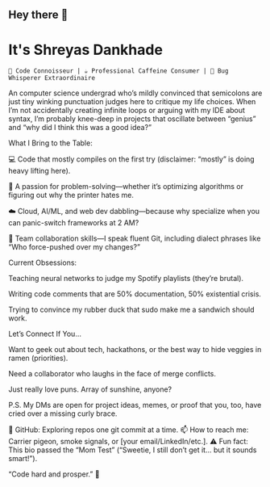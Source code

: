 ## Hey there 👋
# It's Shreyas Dankhade
`🚀 Code Connoisseur | ☕ Professional Caffeine Consumer | 🐛 Bug Whisperer Extraordinaire`

An computer science undergrad who’s mildly convinced that semicolons are just tiny winking punctuation judges here to critique my life choices. When I’m not accidentally creating infinite loops or arguing with my IDE about syntax, I’m probably knee-deep in projects that oscillate between “genius” and “why did I think this was a good idea?”

What I Bring to the Table:

💻 Code that mostly compiles on the first try (disclaimer: “mostly” is doing heavy lifting here).

🧠 A passion for problem-solving—whether it’s optimizing algorithms or figuring out why the printer hates me.

☁️ Cloud, AI/ML, and web dev dabbling—because why specialize when you can panic-switch frameworks at 2 AM?

🤝 Team collaboration skills—I speak fluent Git, including dialect phrases like “Who force-pushed over my changes?”

Current Obsessions:

Teaching neural networks to judge my Spotify playlists (they’re brutal).

Writing code comments that are 50% documentation, 50% existential crisis.

Trying to convince my rubber duck that sudo make me a sandwich should work.

Let’s Connect If You…

Want to geek out about tech, hackathons, or the best way to hide veggies in ramen (priorities).

Need a collaborator who laughs in the face of merge conflicts.

Just really love puns. Array of sunshine, anyone?

P.S. My DMs are open for project ideas, memes, or proof that you, too, have cried over a missing curly brace.

🔗 GitHub: Exploring repos one git commit at a time.
📫 How to reach me: Carrier pigeon, smoke signals, or [your email/LinkedIn/etc.].
⚠️ Fun fact: This bio passed the “Mom Test” (“Sweetie, I still don’t get it… but it sounds smart!”).

“Code hard and prosper.” 🖖

<!--
**ShreyasDankhade/ShreyasDankhade** is a ✨ _special_ ✨ repository because its `README.md` (this file) appears on your GitHub profile.

Here are some ideas to get you started:

- 🔭 I’m currently working on ...
- 🌱 I’m currently learning ...
- 👯 I’m looking to collaborate on ...
- 🤔 I’m looking for help with ...
- 💬 Ask me about ...
- 📫 How to reach me: ...
- 😄 Pronouns: ...
- ⚡ Fun fact: ...
-->
